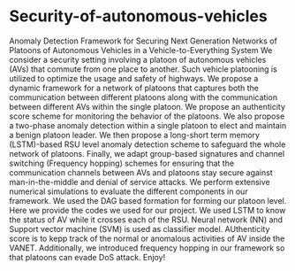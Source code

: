 # Security-of-autonomous-vehicles
Anomaly Detection Framework for Securing Next Generation Networks of Platoons of Autonomous Vehicles in a Vehicle-to-Everything System
We consider a security setting involving a platoon of autonomous vehicles (AVs) that commute from one place to another. Such vehicle platooning is utilized to optimize the usage and safety of highways. We propose a dynamic framework for a network of platoons that captures both the communication between different platoons along with the communication between different AVs within the single platoon. We propose an authenticity score scheme for monitoring the behavior of the platoons. We also propose a two-phase anomaly detection within a single platoon to elect and maintain a benign platoon leader. We then propose a long-short term memory (LSTM)-based RSU level anomaly detection scheme to safeguard the whole network of platoons. Finally, we adapt group-based signatures and channel switching (Frequency hopping) schemes for ensuring that the communication channels between AVs and platoons stay secure against man-in-the-middle and denial of service attacks. We perform extensive numerical simulations to evaluate the different components in our framework. We used the DAG based formation for forming our platoon level. Here we provide the codes we used for our project. We used LSTM to know the status of AV while it crosses each of the RSU. Neural network (NN) and Support vector machine (SVM) is used as classifier model. AUthenticity score is to kepp track of the normal or anomalous activities of AV inside the VANET. Additionally, we introduced frequency hopping in our framework so that platoons can evade DoS attack. Enjoy!

